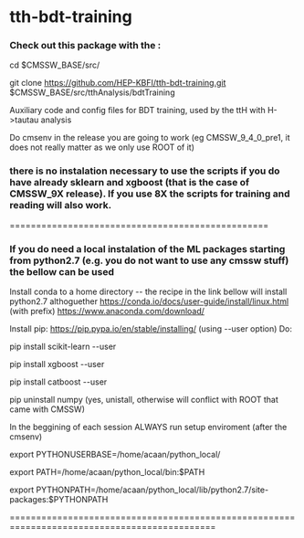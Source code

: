 # tth-bdt-training

### Check out this package with the :
cd $CMSSW_BASE/src/

git clone https://github.com/HEP-KBFI/tth-bdt-training.git $CMSSW_BASE/src/tthAnalysis/bdtTraining


Auxiliary code and config files for BDT training, used by the ttH with H->tautau analysis

Do cmsenv in the release you are going to work (eg CMSSW_9_4_0_pre1, it does not really matter as we only use ROOT of it)

### there is no instalation necessary to use the scripts if you do have already sklearn and xgboost (that is the case of CMSSW_9X release). If you use 8X the scripts for training and reading will also work.

=================================================
### If you do need a local instalation of the ML packages starting from python2.7 (e.g. you do not want to use any cmssw stuff) the bellow can be used

Install conda to a home directory -- the recipe in the link bellow will install python2.7 althoguether
https://conda.io/docs/user-guide/install/linux.html (with prefix)
https://www.anaconda.com/download/ 

Install pip: https://pip.pypa.io/en/stable/installing/ (using --user option)
Do:

pip install scikit-learn --user

pip install xgboost --user

pip install catboost --user

pip uninstall numpy (yes, unistall, otherwise will conflict with ROOT that came with CMSSW)

In the beggining of each session ALWAYS run setup enviroment (after the cmsenv)

export PYTHONUSERBASE=/home/acaan/python_local/

export PATH=/home/acaan/python_local/bin:$PATH

export PYTHONPATH=/home/acaan/python_local/lib/python2.7/site-packages:$PYTHONPATH

=============================================================================================

